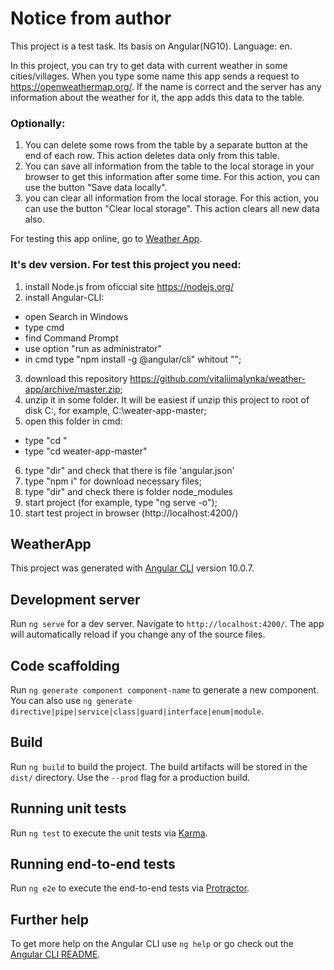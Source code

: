 # Notice from author

This project is a test task.
Its basis on Angular(NG10).
Language: en.

In this project, you can try to get data with current weather in some cities/villages.
When you type some name this app sends a request to https://openweathermap.org/. If the name is correct and the server has any information about the weather for it, the app adds this data to the table.

### Optionally:
1. You can delete some rows from the table by a separate button at the end of each row. This action deletes data only from this table.
2. You can save all information from the table to the local storage in your browser to get this information after some time. For this action, you can use the button "Save data locally".
3. you can clear all information from the local storage. For this action, you can use the button "Clear local storage". This action clears all new data also.

For testing this app online, go to [Weather App](https://vitaliimalynka.github.io/weather-app/).
### It's dev version. For test this project you need:
1. install Node.js from oficcial site https://nodejs.org/
2. install Angular-CLI: 
- open Search in Windows
- type cmd
- find Command Prompt
- use option "run as administrator"
- in cmd type "npm install -g @angular/cli" whitout "";
3. download this repository https://github.com/vitaliimalynka/weather-app/archive/master.zip;
4. unzip it in some folder. It will be easiest if unzip this project to root of disk C:\, for example, C:\weater-app-master;
5. open this folder in cmd:
- type "cd \"
- type "cd weater-app-master"
6. type "dir" and check that there is file 'angular.json'
7. type "npm i" for download necessary files;
8. type "dir" and check there is folder node_modules
9. start project (for example, type "ng serve -o");
10. start test project in browser (http://localhost:4200/)



## WeatherApp

This project was generated with [Angular CLI](https://github.com/angular/angular-cli) version 10.0.7.

## Development server

Run `ng serve` for a dev server. Navigate to `http://localhost:4200/`. The app will automatically reload if you change any of the source files.

## Code scaffolding

Run `ng generate component component-name` to generate a new component. You can also use `ng generate directive|pipe|service|class|guard|interface|enum|module`.

## Build

Run `ng build` to build the project. The build artifacts will be stored in the `dist/` directory. Use the `--prod` flag for a production build.

## Running unit tests

Run `ng test` to execute the unit tests via [Karma](https://karma-runner.github.io).

## Running end-to-end tests

Run `ng e2e` to execute the end-to-end tests via [Protractor](http://www.protractortest.org/).

## Further help

To get more help on the Angular CLI use `ng help` or go check out the [Angular CLI README](https://github.com/angular/angular-cli/blob/master/README.md).
